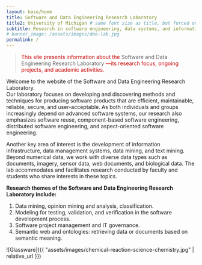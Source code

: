 ```yaml
---
layout: base/home
title: Software and Data Engineering Research Laboratory
title2: University of Michigan # same font size as title, but forced onto a second line
subtitle: Research in software engineering, data systems, and information technology # smaller font size, shown below title+title2
# banner_image: /assets/images/doe-lab.jpg
permalink: /
---
```


<style>mark{ color:rgb(200,0,0); background-color:white; }</style>
> <mark>This site presents information about the</mark> Software and Data Engineering Research Laboratory <mark>—its research focus, ongoing projects, and academic activities.</mark>

Welcome to the website of the Software and Data Engineering Research Laboratory.  
Our laboratory focuses on developing and discovering methods and techniques for producing software products that are efficient, maintainable, reliable, secure, and user-acceptable. As both individuals and groups increasingly depend on advanced software systems, our research also emphasizes software reuse, component-based software engineering, distributed software engineering, and aspect-oriented software engineering.  

Another key area of interest is the development of information infrastructure, data management systems, data mining, and text mining. Beyond numerical data, we work with diverse data types such as documents, imagery, sensor data, web documents, and biological data. The lab accommodates and facilitates research conducted by faculty and students who share interests in these topics.  

**Research themes of the Software and Data Engineering Research Laboratory include:**

1. Data mining, opinion mining and analysis, classification.  
2. Modeling for testing, validation, and verification in the software development process.  
3. Software project management and IT governance.  
4. Semantic web and ontologies: retrieving data or documents based on semantic meaning.  

![Glassware]({{ "assets/images/chemical-reaction-science-chemistry.jpg" | relative_url }})
